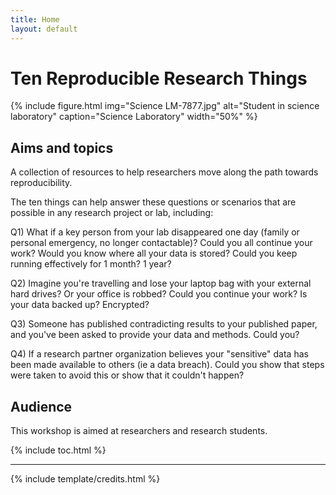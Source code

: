 ```yaml
---
title: Home
layout: default
---
```


# Ten Reproducible Research Things

{% include figure.html img="Science LM-7877.jpg" alt="Student in science laboratory" caption="Science Laboratory" width="50%" %}

## Aims and topics

A collection of resources to help researchers move along the path towards reproducibility. 

The ten things can help answer these questions or scenarios that are possible in any research project or lab, including:

Q1) What if a key person from your lab disappeared one day (family or personal emergency, no longer contactable)? Could you all continue your work? Would you know where all your data is stored? Could you keep running effectively for 1 month? 1 year?

Q2) Imagine you're travelling and lose your laptop bag with your external hard drives? Or your office is robbed? Could you continue your work? Is your data backed up? Encrypted?

Q3) Someone has published contradicting results to your published paper, and you've been asked to provide your data and methods. Could you?

Q4) If a research partner organization believes your "sensitive" data has been made available to others (ie a data breach). Could you show that steps were taken to avoid this or show that it couldn't happen?

## Audience

This workshop is aimed at researchers and research students.

{% include toc.html %}

------

{% include template/credits.html %}
